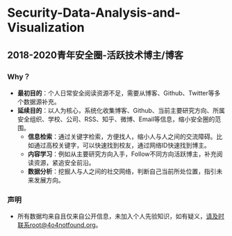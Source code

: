 # Security-Data-Analysis-and-Visualization
## 2018-2020青年安全圈-活跃技术博主/博客

### Why？
- **最初目的**：个人日常安全阅读资源不足，需要从博客、Github、Twitter等多个数据源补充。
- **延续目的**：以人为核心，系统化收集博客、Github、当前主要研究方向、所属安全组织、学校、公司、RSS、知乎、微博、Email等信息，缩小安全圈的范围。
  - **信息检索**：通过关键字检索，方便找人，缩小人与人之间的交流障碍。比如通过高校关键字，可以快速找到校友，通过网络ID快速找到博主。
  - **内容学习**：例如从主要研究方向入手，Follow不同方向活跃博主，补充阅读资源，紧追安全前沿。
  - **数据分析**：挖掘人与人之间的社交网络，判断自己当前所处位置，指引未来发展方向。

### 声明
* 所有数据均来自且仅来自公开信息，未加入个人先验知识，如有疑义，请及时联系root@4o4notfound.org。
